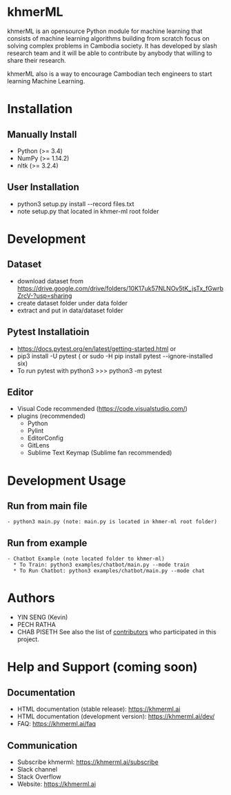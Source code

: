khmerML
============

khmerML is an opensource Python module for machine learning that consists of machine learning algorithms building from scratch focus on solving complex problems in Cambodia society. It has developed by slash research team and it will be able to contribute by anybody that willing to share their research.

khmerML also is a way to encourage Cambodian tech engineers to start learning Machine Learning.


Installation
============

Manually Install
----------------
- Python (>= 3.4)
- NumPy (>= 1.14.2)
- nltk (>= 3.2.4)

User Installation
----------------
- python3 setup.py install --record files.txt
- note setup.py that located in khmer-ml root folder


Development
===========

Dataset
-------
- download dataset from https://drive.google.com/drive/folders/10K17uk57NLNOv5tK_jsTx_fGwrbZrcV-?usp=sharing
- create dataset folder under data folder
- extract and put in data/dataset folder

Pytest Installatioin
--------------------
- https://docs.pytest.org/en/latest/getting-started.html or
- pip3 install -U pytest ( or sudo -H pip install pytest --ignore-installed six)
- To run pytest with python3 >>> python3 -m pytest

Editor
--------------
- Visual Code recommended (https://code.visualstudio.com/)
- plugins (recommended)
  * Python
  * Pylint
  * EditorConfig
  * GitLens
  * Sublime Text Keymap (Sublime fan recommended)

Development Usage
===========

Run from main file
------------------
~~~~~~~~~~~~~~~~~
- python3 main.py (note: main.py is located in khmer-ml root folder)
~~~~~~~~~~~~~~~~~

Run from example
----------------
~~~~~~~~~~~~~~~~~
- Chatbot Example (note located folder to khmer-ml)
  * To Train: python3 examples/chatbot/main.py --mode train
  * To Run Chatbot: python3 examples/chatbot/main.py --mode chat
~~~~~~~~~~~~~~~~~

Authors
================
* YIN SENG (Kevin)
* PECH RATHA
* CHAB PISETH
See also the list of [contributors](https://www.slash.co) who participated in this project.

Help and Support (coming soon)
================

Documentation
-------------
* HTML documentation (stable release): https://khmerml.ai
* HTML documentation (development version): https://khmerml.ai/dev/
* FAQ: https://khmerml.ai/faq

Communication
-------------
* Subscribe khmerml: https://khmerml.ai/subscribe
* Slack channel
* Stack Overflow
* Website: https://khmerml.ai

